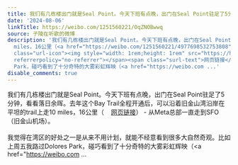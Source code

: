 ```yaml
---
title: 我们有几栋楼出门就是Seal Point。今天下班有点晚，出门在Seal Point驻足了5分钟，看看落日余晖。去年这个Bay Trail全程开通后，可以沿着旧金山湾沿岸在平坦的tr...
date: '2024-08-06'
linkTitle: https://weibo.com/1251560221/OqZNOBwwq
source: 子陵在听歌的微博
description: '我们有几栋楼出门就是Seal Point。今天下班有点晚，出门在Seal Point驻足了5分钟，看看落日余晖。去年这个Bay Trail全程开通后，可以沿着旧金山湾沿岸在平坦的trail上走10
  miles，16公里（<a href="https://weibo.com/1251560221/4977698532753808" data-hide=""><span
  class="url-icon"><img style="width: 1rem;height: 1rem" src="https://h5.sinaimg.cn/upload/2015/09/25/3/timeline_card_small_web_default.png"
  referrerpolicy="no-referrer"></span><span class="surl-text">网页链接</span></a>） - 从Meta总部一直走到SFO（旧金山机场）。<br><br>我觉得在湾区的好处之一是从来不用计划，就能不经意看到很多大自然奇观。比如上周五我路过Dolores
  Park，碰巧看到了十分奇特的大雾彩虹辉映（<a href="https://weibo.com ...'
disable_comments: true
---
```

我们有几栋楼出门就是Seal Point。今天下班有点晚，出门在Seal Point驻足了5分钟，看看落日余晖。去年这个Bay Trail全程开通后，可以沿着旧金山湾沿岸在平坦的trail上走10 miles，16公里（<a href="https://weibo.com/1251560221/4977698532753808" data-hide=""><span class="url-icon"><img style="width: 1rem;height: 1rem" src="https://h5.sinaimg.cn/upload/2015/09/25/3/timeline_card_small_web_default.png" referrerpolicy="no-referrer"></span><span class="surl-text">网页链接</span></a>） - 从Meta总部一直走到SFO（旧金山机场）。<br><br>我觉得在湾区的好处之一是从来不用计划，就能不经意看到很多大自然奇观。比如上周五我路过Dolores Park，碰巧看到了十分奇特的大雾彩虹辉映（<a href="https://weibo.com ...